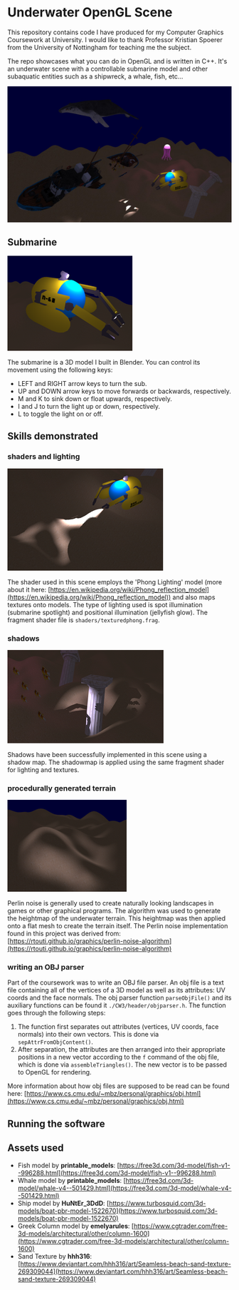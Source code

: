 # Underwater OpenGL Scene

This repository contains code I have produced for my Computer Graphics Coursework at University. 
I would like to thank Professor Kristian Spoerer from the University of Nottingham for teaching me the subject.

The repo showcases what you can do in OpenGL and is written in C++. It's an underwater scene
with a controllable submarine model and other subaquatic entities such as a shipwreck, a whale, fish, etc...

![scenery image](./mdImages/scenery.jpg)

## Submarine

![submarine image](./mdImages/sub1.png)

The submarine is a 3D model I built in Blender. You can control its movement using the following keys:
- LEFT and RIGHT arrow keys to turn the sub.
- UP and DOWN arrow keys to move forwards or backwards, respectively.
- M and K to sink down or float upwards, respectively.
- I and J to turn the light up or down, respectively.
- L to toggle the light on or off.

## Skills demonstrated

### shaders and lighting

![submarine spotlight](./mdImages/subspotlight.png)

The shader used in this scene employs the 'Phong Lighting' model (more about it here: [https://en.wikipedia.org/wiki/Phong_reflection_model](https://en.wikipedia.org/wiki/Phong_reflection_model)) and also maps textures onto models. The type of lighting used is spot illumination (submarine spotlight) and positional illumination (jellyfish glow). The fragment shader file is `shaders/texturedphong.frag`.

### shadows

![submarine spotlight](./mdImages/shadows.png)

Shadows have been successfully implemented in this scene using a shadow map. The shadowmap is applied using the same fragment shader for lighting and textures.

### procedurally generated terrain

![terrain](./mdImages/terrain.png)

Perlin noise is generally used to create naturally looking landscapes in games or other graphical programs. The algorithm was used to generate the heightmap of the underwater terrain. This heightmap was then applied onto a flat mesh to create the terrain itself. The Perlin noise implementation found in this project was derived from: [https://rtouti.github.io/graphics/perlin-noise-algorithm](https://rtouti.github.io/graphics/perlin-noise-algorithm)

### writing an OBJ parser

Part of the coursework was to write an OBJ file parser. An obj file is a text file containing all of the vertices of a 3D model as well as its attributes: UV coords and the face normals. The obj parser function `parseObjFile()` and its auxiliary functions can be found it `./CW3/header/objparser.h`. The function goes through the following steps:
1. The function first separates out attributes (vertices, UV coords, face normals) into their own vectors. This is done via `sepAttrFromObjContent()`.
2. After separation, the attributes are then arranged into their appropriate positions in a new vector according to the `f` command of the obj file, which is done via `assembleTriangles()`. The new vector is to be passed to OpenGL for rendering.

More information about how obj files are supposed to be read can be found here: [https://www.cs.cmu.edu/~mbz/personal/graphics/obj.html](https://www.cs.cmu.edu/~mbz/personal/graphics/obj.html)

## Running the software

## Assets used

- Fish model by **printable_models**: [https://free3d.com/3d-model/fish-v1--996288.html](https://free3d.com/3d-model/fish-v1--996288.html)
- Whale model by **printable_models**: [https://free3d.com/3d-model/whale-v4--501429.html](https://free3d.com/3d-model/whale-v4--501429.html)
- Ship model by **HuNtEr_3DdD**: [https://www.turbosquid.com/3d-models/boat-pbr-model-1522670](https://www.turbosquid.com/3d-models/boat-pbr-model-1522670)
- Greek Column model by **emelyarules**: [https://www.cgtrader.com/free-3d-models/architectural/other/column-1600](https://www.cgtrader.com/free-3d-models/architectural/other/column-1600)
- Sand Texture by **hhh316**: [https://www.deviantart.com/hhh316/art/Seamless-beach-sand-texture-269309044](https://www.deviantart.com/hhh316/art/Seamless-beach-sand-texture-269309044)